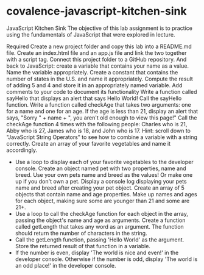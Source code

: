 # covalence-javascript-kitchen-sink

JavaScript Kitchen Sink
The objective of this lab assignment is to practice using the fundamentals of JavaScript that were explored in lecture.

Required
Create a new project folder and copy this lab into a README.md file.
Create an index.html file and an app.js file and link the two together with a script tag.
Connect this project folder to a GitHub repository.
And back to JavaScript: create a variable that contains your name as a value.
Name the variable appropriately.
Create a constant that contains the number of states in the U.S. and name it appropriately.
Compute the result of adding 5 and 4 and store it in an appropriately named variable.
Add comments to your code to document its functionality
Write a function called sayHello that displays an alert that says Hello World!
Call the sayHello function.
Write a function called checkAge that takes two arguments: one for a name and one for an age. If the age is less than 21, display an alert that says, "Sorry " + name + ", you aren't old enough to view this page!"
Call the checkAge function 4 times with the following people: Charles who is 21, Abby who is 27, James who is 18, and John who is 17.
Hint: scroll down to "JavaScript String Operators" to see how to combine a variable with a string correctly.
Create an array of your favorite vegetables and name it accordingly.

- Use a loop to display each of your favorite vegetables to the developer console.
  Create an object named pet with two properties, name and breed. Use your own pets name and breed as the values! Or make one up if you don't own a pet.
  Display a console log displaying your pets name and breed after creating your pet object.
  Create an array of 5 objects that contain name and age properties. Make up names and ages for each object, making sure some are younger than 21 and some are 21+.
- Use a loop to call the checkAge function for each object in the array, passing the object's name and age as arguments.
  Create a function called getLength that takes any word as an argument. The function should return the number of characters in the string.
- Call the getLength function, passing 'Hello World' as the argument. Store the returned result of that function in a variable.
- If the number is even, display 'The world is nice and even!' in the developer console. Otherwise if the number is odd, display 'The world is an odd place!' in the developer console.
